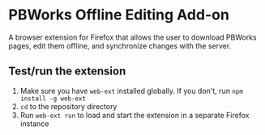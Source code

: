 # PBWorks Offline Editing Add-on

A browser extension for Firefox that allows the user to download PBWorks pages, edit them offline, and synchronize 
changes with the server. 

## Test/run the extension

1. Make sure you have `web-ext` installed globally. If you don't, run `npm install -g web-ext`
2. `cd` to the repository directory
3. Run `web-ext run` to load and start the extension in a separate Firefox instance

## 
